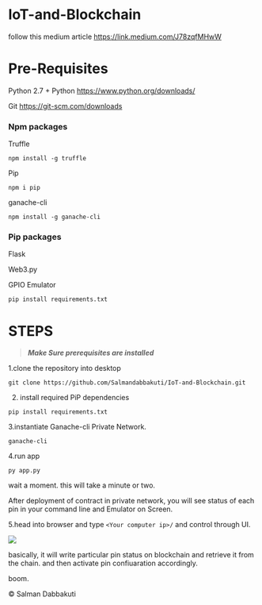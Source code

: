 # IoT-and-Blockchain

follow this medium article https://link.medium.com/J78zqfMHwW

# Pre-Requisites

Python 2.7 + Python
https://www.python.org/downloads/

Git
https://git-scm.com/downloads

### Npm packages
Truffle

```
npm install -g truffle
```

Pip

```
npm i pip
```

ganache-cli

```
npm install -g ganache-cli
```

### Pip packages

Flask

Web3.py 

GPIO Emulator

```
pip install requirements.txt
```

# STEPS

>***Make Sure prerequisites are installed***

1.clone the repository into desktop

```
git clone https://github.com/Salmandabbakuti/IoT-and-Blockchain.git 
```


2. install required PiP dependencies

```
pip install requirements.txt
```

3.instantiate Ganache-cli Private Network.

```
ganache-cli
```

4.run app

```
py app.py
```

wait a moment. this will take a minute or two.

After deployment of contract in private network, you will see status of each pin in your command line and Emulator on Screen.

5.head into browser and type ```<Your computer ip>/``` and control through UI.

<img align=center src="https://github.com/Salmandabbakuti/IoT-and-Blockchain/blob/master/Screenshot%20(81).png">

basically, it will write particular pin status on blockchain and retrieve it from the chain. and then activate pin confiuaration accordingly.

boom.

 © Salman Dabbakuti
